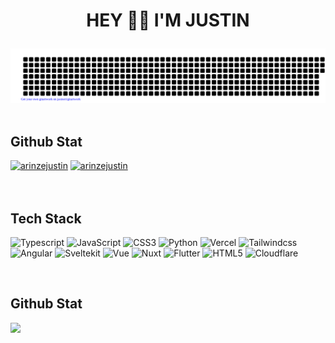# <p align="center">HEY 👋🏾 I'M JUSTIN</p>
[![arinzejustin](https://github.com/arinzejustin/arinzejustin/blob/main/gitartwork.svg)](https://github.com/arinzejustin/arinzejustin/)
<br/><br/>

## Github Stat

[![arinzejustin](https://github-readme-streak-stats.herokuapp.com?user=arinzejustin&theme=dark&fire=DD2727&border=DD2727)](https://github.com/arinzejustin/arinzejustin/)
[![arinzejustin](https://github-readme-stats.vercel.app/api/top-langs/?username=arinzejustin&theme=dark&hide_border=false&include_all_commits=true&count_private=true&layout=compact&langs_count=8)](https://github.com/arinzejustin/arinzejustin/)
<br/><br/>
<br />

## Tech Stack

![Typescript](https://img.shields.io/badge/typescript-007acc.svg?style=flat&logo=typescript&logoColor=white) ![JavaScript](https://img.shields.io/badge/javascript-f0db4f.svg?style=flat&logo=javascript&logoColor=323330) ![CSS3](https://img.shields.io/badge/css3-%231572B6.svg?style=flat&logo=css3&logoColor=white) ![Python](https://img.shields.io/badge/python-3670A0?style=flat&logo=python&logoColor=ffdd54) ![Vercel](https://img.shields.io/badge/vercel-%23000000.svg?style=flat&logo=vercel&logoColor=#00C7B7) ![Tailwindcss](https://img.shields.io/badge/tailwindcss-0f172a.svg?style=flat&logo=tailwindcss&logoColor=78cff5) ![Angular](https://img.shields.io/badge/angular-dd1b16.svg?style=flat&logo=angular&logoColor=white) ![Sveltekit](https://img.shields.io/badge/sveltekit-orange.svg?style=flat&logo=svelte&logoColor=white) ![Vue](https://img.shields.io/badge/vuejs-35495e.svg?style=flat&logo=vue.js&logoColor=42b883) ![Nuxt](https://img.shields.io/badge/nuxtjs-black.svg?style=flat&logo=nuxt.js&logoColor=41b883) ![Flutter](https://img.shields.io/badge/flutter-white.svg?style=flat&logo=flutter&logoColor=5fc9f8) ![HTML5](https://img.shields.io/badge/html5-%23E34F26.svg?style=plastic&logo=html5&logoColor=white) ![Cloudflare](https://img.shields.io/badge/cloudflare-%23E34F26.svg?style=plastic&logo=cloudflare&logoColor=white)

<br />

## Github Stat

<a href="https://github.com/arinzejustin/"><img height="137px" src="https://github-readme-stats.vercel.app/api?username=arinzejustin&hide_border=false&show_icons=true&include_all_commits=true&hide_title=false&count_private=true&theme=dark" />
<p align="center"> 
<!--   <img align="left" src="https://profile-counter.glitch.me/arinzejustin/count.svg" /> -->
</p>
<!-----
- 🔭 I’m currently working on ...
- 🌱 I’m currently learning ...
- 👯 I’m looking to collaborate on ...
- 🤔 I’m looking for help with ...
- 💬 Ask me about ...
- 📫 How to reach me: ...
- 😄 Pronouns: ...
- ⚡ Fun fact: ...
--->

